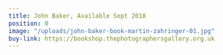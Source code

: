 ```yaml
---
title: John Baker, Available Sept 2018
position: 0
image: "/uploads/john-baker-book-martin-zahringer-01.jpg"
buy-link: https://bookshop.thephotographersgallery.org.uk
---
```


